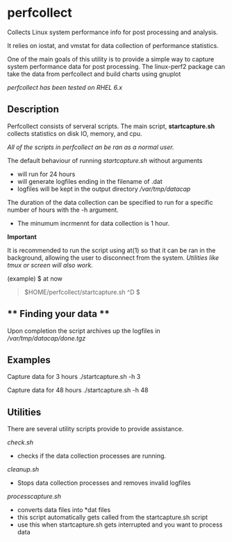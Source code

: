 
perfcollect
==============

Collects Linux system performance info for post processing and analysis.

It relies on iostat, and vmstat for data collection of performance
statistics.  

One of the main goals of this utility is to provide a simple way to 
capture system performance data for post processing.  The linux-perf2 
package can take the data from perfcollect and build charts using gnuplot

*perfcollect has been tested on RHEL 6.x*



Description
--------------
Perfcollect consists of serveral scripts.  The main script, **startcapture.sh** collects statistics on disk IO, memory, and cpu.  

*All of the scripts in perfcollect an be ran as a normal user.*

The default behaviour of running *startcapture.sh* without arguments

- will run for 24 hours  
- will generate logfiles ending in the filename of .dat  
- logfiles will be kept in the output directory */var/tmp/datacap*

The duration of the data collection can be specified to run for a specific number of hours with the -h argument. 

- The minumum incrmennt for data collection is 1 hour. 

**Important**

It is recommended to run the script using at(1) so that it can be ran in the background, allowing the user to disconnect from the system.  *Utilities like tmux or screen will also work.*

(example)
$ at now
> $HOME/perfcollect/startcapture.sh
> ^D
$


** Finding your data **
--------------

Upon completion the script archives up the logfiles in */var/tmp/datacap/done.tgz*

**Examples**
--------------

Capture data for 3 hours
./startcapture.sh -h 3

Capture data for 48 hours
./startcapture.sh -h 48

**Utilities**
--------------

There are several utility scripts provide to provide assistance.

*check.sh* 
- checks if the data collection processes are running.

*cleanup.sh*
- Stops data collection processes and removes invalid logfiles

*processcapture.sh*
- converts data files into *dat files
- this script automatically gets called from the startcapture.sh script
- use this when startcapture.sh gets interrupted and you want to process data

